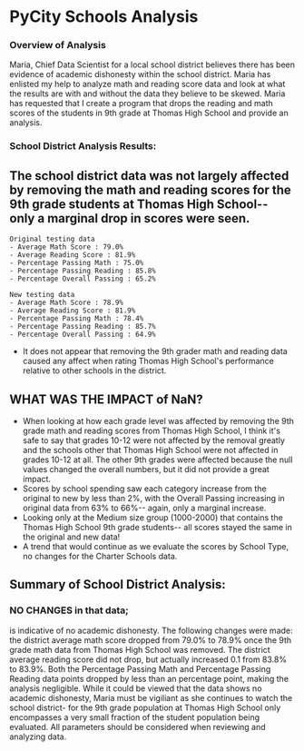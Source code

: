 # PyCity Schools Analysis

### Overview of Analysis
Maria, Chief Data Scientist for a local school district believes there has been evidence of academic dishonesty within the school district.  Maria has enlisted my help to analyze math and reading score data and look at what the results are with and without the data they believe to be skewed.  Maria has requested that I create a program that drops the reading and math scores of the students in 9th grade at Thomas High School and provide an analysis.  

### School District Analysis Results:
## The school district data was not largely affected by removing the math and reading scores for the 9th grade students at Thomas High School-- only a marginal drop in scores were seen.
	Original testing data
	- Average Math Score : 79.0%
	- Average Reading Score : 81.9%
	- Percentage Passing Math : 75.0%
	- Percentage Passing Reading : 85.8%
	- Percentage Overall Passing : 65.2%

	New testing data
	- Average Math Score : 78.9%
	- Average Reading Score : 81.9%
	- Percentage Passing Math : 78.4%
	- Percentage Passing Reading : 85.7%
	- Percentage Overall Passing : 64.9%

- It does not appear that removing the 9th grader math and reading data caused any affect when rating Thomas High School's performance relative to other schools in the district.  

## WHAT WAS THE IMPACT of NaN?
- When looking at how each grade level was affected by removing the 9th grade math and reading scores from Thomas High School, I think it's safe to say that grades 10-12 were not affected by the removal greatly and the schools other that Thomas High School were not affected in grades 10-12 at all.  The other 9th grades were affected because the null values changed the overall numbers, but it did not provide a great impact.
- Scores by school spending saw each category increase from the original to new by less than 2%, with the Overall Passing increasing in original data from 63% to 66%-- again, only a marginal increase.
- Looking only at the Medium size group (1000-2000) that contains the Thomas High School 9th grade students-- all scores stayed the same in the original and new data!
- A trend that would continue as we evaluate the scores by School Type, no changes for the Charter Schools data.  


## Summary of School District Analysis:  
### NO CHANGES in that data;
is indicative of no academic dishonesty.  The following changes were made: the district average math score dropped from 79.0% to 78.9% once the 9th grade math data from Thomas High School was removed.  The district average reading score did not drop, but actually increased 0.1 from 83.8% to 83.9%.  Both the Percentage Passing Math and Percentage Passing Reading data points dropped by less than an percentage point, making the analysis negligible.  While it could be viewed that the data shows no academic dishonesty, Maria must be vigiliant as she continues to watch the school district- for the 9th grade population at Thomas High School only encompasses a very small fraction of the student population being evaluated.  All parameters should be considered when reviewing and analyzing data.